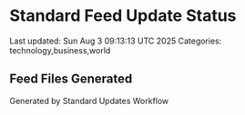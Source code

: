 # Standard Feed Update Status
Last updated: Sun Aug  3 09:13:13 UTC 2025
Categories: technology,business,world

## Feed Files Generated

Generated by Standard Updates Workflow
